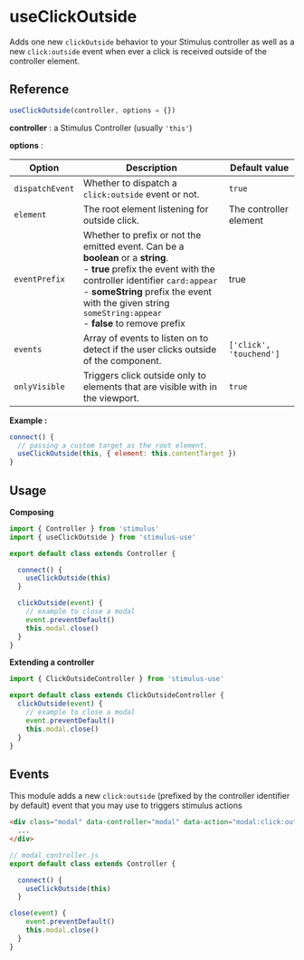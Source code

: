 # useClickOutside

Adds one new `clickOutside` behavior to your Stimulus controller as well as a new `click:outside` event when ever a click is received outside of the controller element.

## Reference

```javascript
useClickOutside(controller, options = {})
```

**controller** : a Stimulus Controller (usually `'this'`)

**options** :

| Option| Description | Default value |
|-----------------------|-------------|---------------------|
| `dispatchEvent` | Whether to dispatch a `click:outside` event or not.| `true` |
| `element` | The root element listening for outside click.| The controller element|
|`eventPrefix`| Whether to prefix or not the emitted event. Can be a **boolean** or a **string**.<br>- **true** prefix the event with the controller identifier `card:appear` <br>- **someString** prefix the event with the given string `someString:appear` <br>- **false** to remove prefix  |true|
| `events` | Array of events to listen on to detect if the user clicks outside of the component.| `['click', 'touchend']` |
| `onlyVisible` | Triggers click outside only to elements that are visible with in the viewport.| `true` |

**Example :**

```js
connect() {
  // passing a custom target as the root element.
  useClickOutside(this, { element: this.contentTarget })
}
```

## Usage

**Composing**

```js
import { Controller } from 'stimulus'
import { useClickOutside } from 'stimulus-use'

export default class extends Controller {

  connect() {
    useClickOutside(this)
  }

  clickOutside(event) {
    // example to close a modal
    event.preventDefault()
    this.modal.close()
  }
}
```

**Extending a controller**

```js
import { ClickOutsideController } from 'stimulus-use'

export default class extends ClickOutsideController {
  clickOutside(event) {
    // example to close a modal
    event.preventDefault()
    this.modal.close()
  }
}
```

## Events

This module adds a new `click:outside` (prefixed by the controller identifier by default) event that you may use to triggers stimulus actions

```html
<div class="modal" data-controller="modal" data-action="modal:click:outside->modal#close" >
  ...
</div>
```

```js
// modal_controller.js
export default class extends Controller {

  connect() {
    useClickOutside(this)
  }

close(event) {
    event.preventDefault()
    this.modal.close()
  }
}
```
